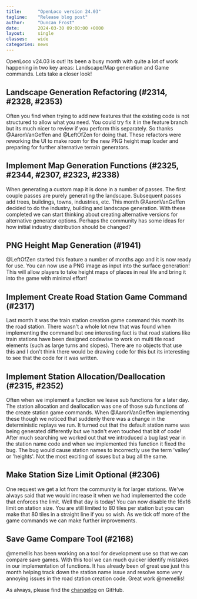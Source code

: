 ```yaml
---
title:      "OpenLoco version 24.03"
tagline:    "Release blog post"
author:     "Duncan Frost"
date:       2024-03-30 09:00:00 +0000
layout:     single
classes:    wide
categories: news
---
```


OpenLoco v24.03 is out! Its been a busy month with quite a lot of work happening in two key areas:
Landscape/Map generation and Game commands. Lets take a closer look!

## Landscape Generation Refactoring (#2314, #2328, #2353)

Often you find when trying to add new features that the existing code is not structured to allow
what you need. You could try fix it in the feature branch but its much nicer to review if you
perform this separately. So thanks @AaronVanGeffen and @LeftOfZen for doing that. These refactors
were reworking the UI to make room for the new PNG height map loader and preparing for further
alternative terrain generators.

## Implement Map Generation Functions (#2325, #2344, #2307, #2323, #2338)

When generating a custom map it is done in a number of passes. The first couple passes are purely
generating the landscape. Subsequent passes add trees, buildings, towns, industries, etc. This
month @AaronVanGeffen decided to do the industry, building and landscape generation. With these
completed we can start thinking about creating alternative versions for alternative generator
options. Perhaps the community has some ideas for how initial industry distribution should be
changed?

## PNG Height Map Generation (#1941)

@LeftOfZen started this feature a number of months ago and it is now ready for use. You can now
use a PNG image as input into the surface generation! This will allow players to take height maps
of places in real life and bring it into the game with minimal effort!

## Implement Create Road Station Game Command (#2317)

Last month it was the train station creation game command this month its the road station. There
wasn't a whole lot new that was found when implementing the command but one interesting fact is
that road stations like train stations have been designed codewise to work on multi tile road
elements (such as large turns and slopes). There are no objects that use this and I don't think
there would be drawing code for this but its interesting to see that the code for it was written.

## Implement Station Allocation/Deallocation (#2315, #2352)

Often when we implement a function we leave sub functions for a later day. The station allocation
and deallocation was one of those sub functions of the create station game commands. When @AaronVanGeffen
implementing these though we noticed that suddenly there was a change in the deterministic replays
we run. It turned out that the default station name was being generated differently but we hadn't
even touched that bit of code! After much searching we worked out that we introduced a bug last
year in the station name code and when we implemented this function it fixed the bug. The bug would
cause station names to incorrectly use the term 'valley' or 'heights'. Not the most exciting of
issues but a bug all the same.

## Make Station Size Limit Optional (#2306)

One request we get a lot from the community is for larger stations. We've always said that we would
increase it when we had implemented the code that enforces the limit. Well that day is today! You
can now disable the 16x16 limit on station size. You are still limited to 80 tiles per station
but you can make that 80 tiles in a straight line if you so wish. As we tick off more of the game
commands we can make further improvements.

## Save Game Compare Tool (#2168)

@memellis has been working on a tool for development use so that we can compare save games. With
this tool we can much quicker identify mistakes in our implementation of functions. It has already
been of great use just this month helping track down the station name issue and resolve some very
annoying issues in the road station creation code. Great work @memellis!

As always, please find the
[changelog](https://github.com/OpenLoco/OpenLoco/blob/v24.03/CHANGELOG.md)
on GitHub.
